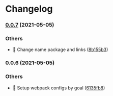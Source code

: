 # Changelog


### [0.0.7](https://github.com/EvgenyiFedotov/template-ts/compare/v0.0.6...v0.0.7) (2021-05-05)


### Others

* 🤖 Change name package and links ([8b155b3](https://github.com/EvgenyiFedotov/template-ts/commit/8b155b39beeb686c5c9c3e8934b7a4766c316bba))

### 0.0.6 (2021-05-05)


### Others

* 🤖 Setup webpack configs by goal ([6135fb8](https://github.com/EvgenyiFedotov/tmpl-ts-lib/commit/6135fb8e4b68c00df78aad8c20cc02e100aa2334))
